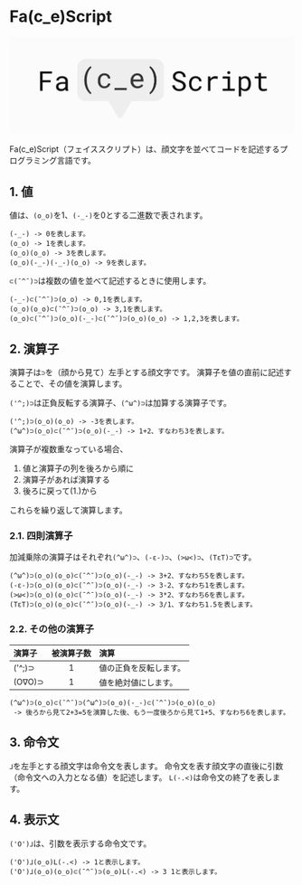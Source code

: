 # Fa(c_e)Script
![faces_logo](./images/faces_full_logo_background.png "faces_logo")

Fa(c_e)Script（フェイススクリプト）は、顔文字を並べてコードを記述するプログラミング言語です。

## 1. 値
値は、`(o_o)`を1、`(-_-)`を0とする二進数で表されます。
```
(-_-) -> 0を表します。
(o_o) -> 1を表します。
(o_o)(o_o) -> 3を表します。
(o_o)(-_-)(-_-)(o_o) -> 9を表します。
```

`⊂(¯^¯)⊃`は複数の値を並べて記述するときに使用します。
```
(-_-)⊂(¯^¯)⊃(o_o) -> 0,1を表します。
(o_o)(o_o)⊂(¯^¯)⊃(o_o) -> 3,1を表します。
(o_o)⊂(¯^¯)⊃(o_o)(-_-)⊂(¯^¯)⊃(o_o)(o_o) -> 1,2,3を表します。
```

## 2. 演算子
演算子は`⊃`を（顔から見て）左手とする顔文字です。
演算子を値の直前に記述することで、その値を演算します。

`('^;)⊃`は正負反転する演算子、`(^ω^)⊃`は加算する演算子です。
```
('^;)⊃(o_o)(o_o) -> -3を表します。
(^ω^)⊃(o_o)⊂(¯^¯)⊃(o_o)(-_-) -> 1+2、すなわち3を表します。
```

演算子が複数重なっている場合、
1. 値と演算子の列を後ろから順に
2. 演算子があれば演算する
3. 後ろに戻って(1.)から

これらを繰り返して演算します。

### 2.1. 四則演算子
加減乗除の演算子はそれぞれ`(^ω^)⊃`、`(-ε-)⊃`、`(>ω<)⊃`、`(TεT)⊃`です。
```
(^ω^)⊃(o_o)(o_o)⊂(¯^¯)⊃(o_o)(-_-) -> 3+2、すなわち5を表します。
(-ε-)⊃(o_o)(o_o)⊂(¯^¯)⊃(o_o)(-_-) -> 3-2、すなわち1を表します。
(>ω<)⊃(o_o)(o_o)⊂(¯^¯)⊃(o_o)(-_-) -> 3*2、すなわち6を表します。
(TεT)⊃(o_o)(o_o)⊂(¯^¯)⊃(o_o)(-_-) -> 3/1、すなわち1.5を表します。
```

### 2.2. その他の演算子
| 演算子 | 被演算子数 | 演算 |
| :--- | :---: | :--- |
| ('^;)⊃ | 1 | 値の正負を反転します。 |
| (O∇O)⊃ | 1 | 値を絶対値にします。 |

```
(^ω^)⊃(o_o)⊂(¯^¯)⊃(^ω^)⊃(o_o)(-_-)⊂(¯^¯)⊃(o_o)(o_o)
 -> 後ろから見て2+3=5を演算した後、もう一度後ろから見て1+5、すなわち6を表します。
```

## 3. 命令文
`⅃`を左手とする顔文字は命令文を表します。
命令文を表す顔文字の直後に引数（命令文への入力となる値）を記述します。
`L(-.<)`は命令文の終了を表します。

## 4. 表示文
`('O')⅃`は、引数を表示する命令文です。
```
('O')⅃(o_o)L(-.<) -> 1と表示します。
('O')⅃(o_o)(o_o)⊂(¯^¯)⊃(o_o)L(-.<) -> 3 1と表示します。
```